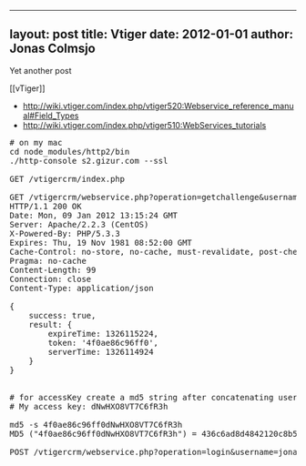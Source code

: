 
---
layout: post
title: Vtiger
date: 2012-01-01
author: Jonas Colmsjo
---

Yet another post





[[vTiger]]


* http://wiki.vtiger.com/index.php/vtiger520:Webservice_reference_manual#Field_Types
* http://wiki.vtiger.com/index.php/vtiger510:WebServices_tutorials


<pre>
# on my mac
cd node_modules/http2/bin
./http-console s2.gizur.com --ssl

GET /vtigercrm/index.php

GET /vtigercrm/webservice.php?operation=getchallenge&username=jonas
HTTP/1.1 200 OK
Date: Mon, 09 Jan 2012 13:15:24 GMT
Server: Apache/2.2.3 (CentOS)
X-Powered-By: PHP/5.3.3
Expires: Thu, 19 Nov 1981 08:52:00 GMT
Cache-Control: no-store, no-cache, must-revalidate, post-check=0, pre-check=0
Pragma: no-cache
Content-Length: 99
Connection: close
Content-Type: application/json

{
    success: true,
    result: {
        expireTime: 1326115224,
        token: '4f0ae86c96ff0',
        serverTime: 1326114924
    }
}


# for accessKey create a md5 string after concatenating user accesskey from my preference page and the challenge token obtained from get challenge result
# My access key: dNwHXO8VT7C6fR3h

md5 -s 4f0ae86c96ff0dNwHXO8VT7C6fR3h
MD5 ("4f0ae86c96ff0dNwHXO8VT7C6fR3h") = 436c6ad8d4842120c8b5d3dbcba8b405

POST /vtigercrm/webservice.php?operation=login&username=jonas&accessKey=436c6ad8d4842120c8b5d3dbcba8b405



</pre>
